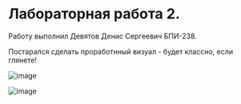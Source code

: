 # Лабораторная работа 2. 

Работу выполнил Девятов Денис Сергеевич БПИ-238.

Постарался сделать проработнный визуал - будет классно, если глянете!

![image](https://github.com/user-attachments/assets/88212f3b-fd88-4f3f-8701-a6bf936f605a)

![image](https://github.com/user-attachments/assets/14168610-b226-4073-b163-e5bde1d696de)



